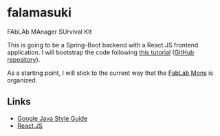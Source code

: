 # falamasuki
FAbLAb MAnager SUrvival KIt

This is going to be a Spring-Boot backend with a React.JS frontend application.
I will bootstrap the code following [this tutorial][spring-react-tuto] ([GitHub repository][tut-react-github]).

As a starting point, I will stick to the current way that the [FabLab Mons][fablabmons] is organized.

## Links

* [Google Java Style Guide][google-style-guide]
* [React.JS][reactjs]

[spring-react-tuto]: https://spring.io/guides/tutorials/react-and-spring-data-rest/
[tut-react-github]: https://github.com/spring-guides/tut-react-and-spring-data-rest
[fablabmons]: https://fablabmons.be
[google-style-guide]: https://google.github.io/styleguide/javaguide.html
[reactjs]: https://reactjs.org/docs/hello-world.html
